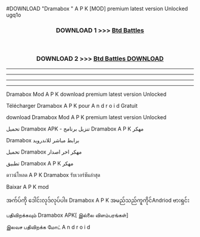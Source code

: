 #DOWNLOAD "Dramabox " A P K [MOD] premium latest version Unlocked ugq1o 



<div align="center">

<h3>DOWNLOAD 1 >>> <a href="https://getmod1.web.app/?judule=Btd Battles">Btd Battles</a></h3><br>

<h3>DOWNLOAD 2 >>> <a href="https://getmod1.web.app/?judule=Btd Battles">Btd Battles DOWNLOAD</a></h3>

</div>


----------------------------------------------------------

----------------------------------------------------------

----------------------------------------------------------

----------------------------------------------------------


Dramabox  Mod A P K download premium latest version Unlocked

Télécharger  Dramabox  A P K pour A n d r o i d Gratuit

download Dramabox  Mod A P K premium latest version Unlocked

تحميل Dramabox  APK - تنزيل برنامج Dramabox  A P K مهكر

Dramabox  برابط مباشر للاندرويد

تحميل Dramabox  مهكر اخر اصدار

تطبيق Dramabox  A P K مهكر

ดาวน์โหลด A P K Dramabox  รับเวอร์ชันล่าสุด

Baixar A P K mod

အက်ပ်ကို ဒေါင်းလုဒ်လုပ်ပါ။ Dramabox  A P K အမည်သည်ကူကိုင်Andriod ဗားရှင်း

பதிவிறக்கவும் Dramabox  APK[ இல்லை விளம்பரங்கள்] 
 
இலவச பதிவிறக்க மோட் A n d r o i d



